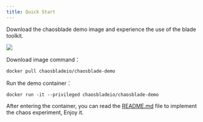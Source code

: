 ```yaml
---
title: Quick Start
---
```


Download the chaosblade demo image and experience the use of the blade toolkit.

![](https://tvax2.sinaimg.cn/large/ad5fbf65gy1gq593nrinog212i0mqu0y.gif)

Download image command：

```shell
docker pull chaosbladeio/chaosblade-demo
```

Run the demo container：

```shell
docker run -it --privileged chaosbladeio/chaosblade-demo
```

After entering the container, you can read the [README.md](https://github.com/chaosblade-io/chaosblade) file to implement the chaos experiment, Enjoy it.
